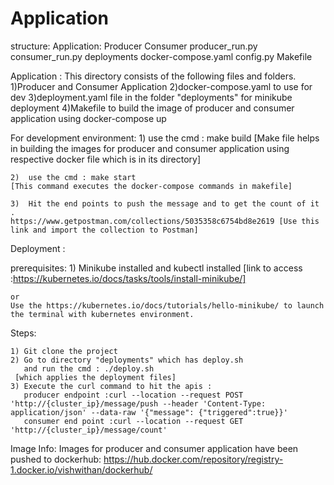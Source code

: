 # Application
structure:
Application:
	Producer 
	Consumer
	producer_run.py
	consumer_run.py
	deployments
	docker-compose.yaml
	config.py
	Makefile
	

Application : 
This directory consists of the following files and folders.
		 1)Producer and Consumer Application
		 2)docker-compose.yaml to use for dev 
		 3)deployment.yaml file in the folder "deployments" for minikube deployment
		 4)Makefile to build the image of producer and consumer application using docker-compose up
		 

For development environment:
	1)	use the cmd : make build
	[Make file helps in building the images for producer and consumer application using respective docker file
	which is in its directory]
	
	2)	use the cmd : make start
	[This command executes the docker-compose commands in makefile]
	
	3)	Hit the end points to push the message and to get the count of it .
	https://www.getpostman.com/collections/5035358c6754bd8e2619 [Use this link and import the collection to Postman]
	

Deployment :

prerequisites:
	1) Minikube installed and kubectl installed 
	[link to access :https://kubernetes.io/docs/tasks/tools/install-minikube/]
	
	or
	Use the https://kubernetes.io/docs/tutorials/hello-minikube/ to launch the terminal with kubernetes environment.
	

Steps:

	1) Git clone the project 
	2) Go to directory "deployments" which has deploy.sh 
	   and run the cmd : ./deploy.sh 
     [which applies the deployment files]
	3) Execute the curl command to hit the apis : 
	   producer endpoint :curl --location --request POST 'http://{cluster_ip}/message/push --header 'Content-Type: application/json' --data-raw '{"message": {"triggered":true}}'
	   consumer end point :curl --location --request GET 'http://{cluster_ip}/message/count'
	   
	
Image Info:
Images for producer and consumer application have been pushed to dockerhub:
https://hub.docker.com/repository/registry-1.docker.io/vishwithan/dockerhub/





			  

			  
